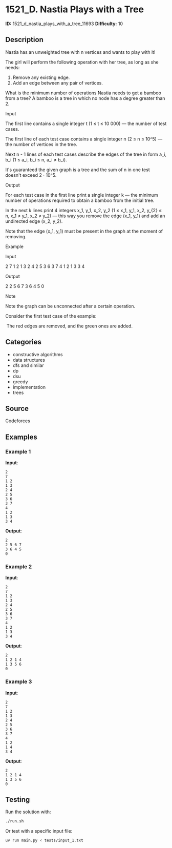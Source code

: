 # 1521_D. Nastia Plays with a Tree

**ID:** 1521_d_nastia_plays_with_a_tree_11693
**Difficulty:** 10

## Description

Nastia has an unweighted tree with n vertices and wants to play with it!

The girl will perform the following operation with her tree, as long as she needs:

  1. Remove any existing edge. 
  2. Add an edge between any pair of vertices. 



What is the minimum number of operations Nastia needs to get a bamboo from a tree? A bamboo is a tree in which no node has a degree greater than 2.

Input

The first line contains a single integer t (1 ≤ t ≤ 10 000) — the number of test cases.

The first line of each test case contains a single integer n (2 ≤ n ≤ 10^5) — the number of vertices in the tree.

Next n - 1 lines of each test cases describe the edges of the tree in form a_i, b_i (1 ≤ a_i, b_i ≤ n, a_i ≠ b_i).

It's guaranteed the given graph is a tree and the sum of n in one test doesn't exceed 2 ⋅ 10^5.

Output

For each test case in the first line print a single integer k — the minimum number of operations required to obtain a bamboo from the initial tree.

In the next k lines print 4 integers x_1, y_1, x_2, y_2 (1 ≤ x_1, y_1, x_2, y_{2} ≤ n, x_1 ≠ y_1, x_2 ≠ y_2) — this way you remove the edge (x_1, y_1) and add an undirected edge (x_2, y_2).

Note that the edge (x_1, y_1) must be present in the graph at the moment of removing.

Example

Input


2
7
1 2
1 3
2 4
2 5
3 6
3 7
4
1 2
1 3
3 4


Output


2
2 5 6 7
3 6 4 5
0

Note

Note the graph can be unconnected after a certain operation.

Consider the first test case of the example: 

<image> The red edges are removed, and the green ones are added.

## Categories

- constructive algorithms
- data structures
- dfs and similar
- dp
- dsu
- greedy
- implementation
- trees

## Source

Codeforces

## Examples

### Example 1

**Input**:
```
2
7
1 2
1 3
2 4
2 5
3 6
3 7
4
1 2
1 3
3 4
```

**Output**:
```
2
2 5 6 7
3 6 4 5
0
```

### Example 2

**Input**:
```
2
7
1 2
1 3
2 4
2 5
3 6
3 7
4
1 2
1 3
3 4
```

**Output**:
```
2
1 2 1 4
1 3 5 6
0
```

### Example 3

**Input**:
```
2
7
1 2
1 3
2 4
2 5
3 6
3 7
4
1 2
1 4
3 4
```

**Output**:
```
2
1 2 1 4
1 3 5 6
0
```


## Testing

Run the solution with:

```bash
./run.sh
```

Or test with a specific input file:

```bash
uv run main.py < tests/input_1.txt
```
